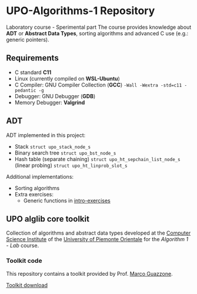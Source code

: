 # UPO-Algorithms-1 Repository

Laboratory course - Sperimental part
The course provides knowledge about **ADT** or **Abstract Data Types**, sorting algorithms and advanced C use (e.g.: generic pointers).

## Requirements

- C standard **C11**
- Linux (currently compiled on **WSL-Ubuntu**)
- C Compiler: GNU Compiler Collection (**GCC**) `-Wall -Wextra -std=c11 -pedantic -g`
- Debugger: GNU Debugger (**GDB**)
- Memory Debugger: **Valgrind**

## ADT

ADT implemented in this project:

- Stack `struct upo_stack_node_s`
- Binary search tree `struct upo_bst_node_s`
- Hash table (separate chaining) `struct upo_ht_sepchain_list_node_s` (linear probing) `struct upo_ht_linprob_slot_s`

Additional implementations:

- Sorting algorithms
- Extra exercises:
  - Generic functions in [intro-exercises](./intro-exercises)

## UPO alglib core toolkit

Collection of algorithms and abstract data types developed at the [Computer Science Institute](http://www.di.unipmn.it) of the [University of Piemonte Orientale](http://www.uniupo.it) for the *Algorithm 1 - Lab* course.

### Toolkit code

This repository contains a toolkit provided by Prof. [Marco Guazzone](https://github.com/sguazt).

[Toolkit download](./UPOalglib_core_toolkit.zip)
